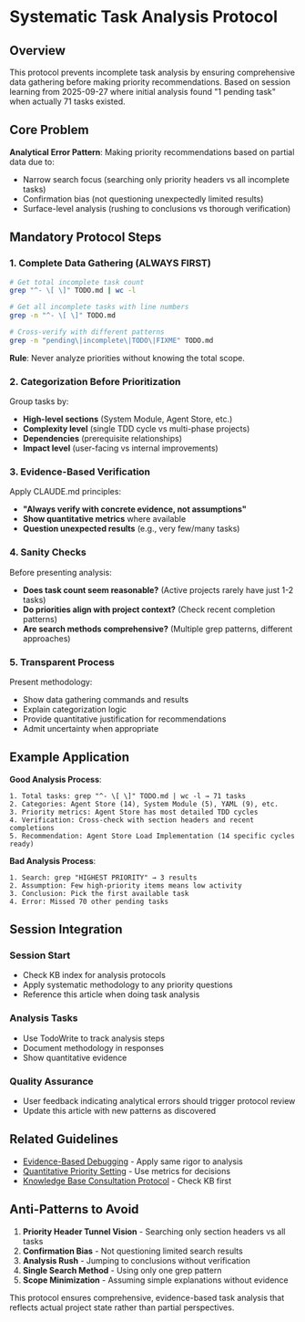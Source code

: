 # Systematic Task Analysis Protocol

## Overview

This protocol prevents incomplete task analysis by ensuring comprehensive data gathering before making priority recommendations. Based on session learning from 2025-09-27 where initial analysis found "1 pending task" when actually 71 tasks existed.

## Core Problem

**Analytical Error Pattern**: Making priority recommendations based on partial data due to:
- Narrow search focus (searching only priority headers vs all incomplete tasks)
- Confirmation bias (not questioning unexpectedly limited results)
- Surface-level analysis (rushing to conclusions vs thorough verification)

## Mandatory Protocol Steps

### 1. Complete Data Gathering (ALWAYS FIRST)

```bash
# Get total incomplete task count
grep "^- \[ \]" TODO.md | wc -l

# Get all incomplete tasks with line numbers
grep -n "^- \[ \]" TODO.md

# Cross-verify with different patterns
grep -n "pending\|incomplete\|TODO\|FIXME" TODO.md
```

**Rule**: Never analyze priorities without knowing the total scope.

### 2. Categorization Before Prioritization

Group tasks by:
- **High-level sections** (System Module, Agent Store, etc.)
- **Complexity level** (single TDD cycle vs multi-phase projects)
- **Dependencies** (prerequisite relationships)
- **Impact level** (user-facing vs internal improvements)

### 3. Evidence-Based Verification

Apply CLAUDE.md principles:
- **"Always verify with concrete evidence, not assumptions"**
- **Show quantitative metrics** where available
- **Question unexpected results** (e.g., very few/many tasks)

### 4. Sanity Checks

Before presenting analysis:
- **Does task count seem reasonable?** (Active projects rarely have just 1-2 tasks)
- **Do priorities align with project context?** (Check recent completion patterns)
- **Are search methods comprehensive?** (Multiple grep patterns, different approaches)

### 5. Transparent Process

Present methodology:
- Show data gathering commands and results
- Explain categorization logic
- Provide quantitative justification for recommendations
- Admit uncertainty when appropriate

## Example Application

**Good Analysis Process**:
```
1. Total tasks: grep "^- \[ \]" TODO.md | wc -l → 71 tasks
2. Categories: Agent Store (14), System Module (5), YAML (9), etc.
3. Priority metrics: Agent Store has most detailed TDD cycles
4. Verification: Cross-check with section headers and recent completions
5. Recommendation: Agent Store Load Implementation (14 specific cycles ready)
```

**Bad Analysis Process**:
```
1. Search: grep "HIGHEST PRIORITY" → 3 results
2. Assumption: Few high-priority items means low activity
3. Conclusion: Pick the first available task
4. Error: Missed 70 other pending tasks
```

## Session Integration

### Session Start
- Check KB index for analysis protocols
- Apply systematic methodology to any priority questions
- Reference this article when doing task analysis

### Analysis Tasks
- Use TodoWrite to track analysis steps
- Document methodology in responses
- Show quantitative evidence

### Quality Assurance
- User feedback indicating analytical errors should trigger protocol review
- Update this article with new patterns as discovered

## Related Guidelines

- [Evidence-Based Debugging](evidence-based-debugging.md) - Apply same rigor to analysis
- [Quantitative Priority Setting](quantitative-priority-setting.md) - Use metrics for decisions
- [Knowledge Base Consultation Protocol](knowledge-base-consultation-protocol.md) - Check KB first

## Anti-Patterns to Avoid

1. **Priority Header Tunnel Vision** - Searching only section headers vs all tasks
2. **Confirmation Bias** - Not questioning limited search results
3. **Analysis Rush** - Jumping to conclusions without verification
4. **Single Search Method** - Using only one grep pattern
5. **Scope Minimization** - Assuming simple explanations without evidence

This protocol ensures comprehensive, evidence-based task analysis that reflects actual project state rather than partial perspectives.